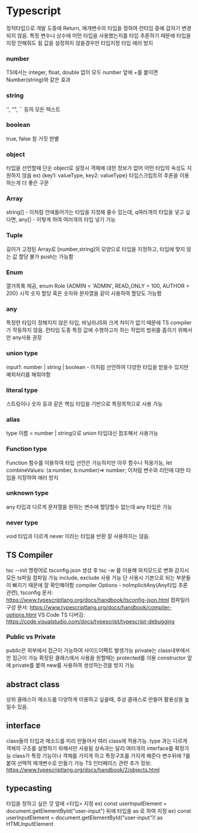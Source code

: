 # Typescript

정적타입으로 개발 도중에 Return, 매개변수의 타입을 정하여 런타임 중에 갑자기 변경되지 않음.
특정 변수나 상수에 어떤 타입을 사용했는지를 타입 추론하기 때문에 타입을 지정 안해줘도 됨
값을 설정하지 않을경우만 타입지정 타입 에러 방지

### number

TS에서는 integer, float, double 없이 모두 number
앞에 +를 붙이면 Number(string)와 같은 효과

### string

'', "", `` 등의 모든 텍스트

### boolean

true, false 참 거짓 판별

### object

타입을 선언할때 단순 object로 설정시 객체에 대한 정보가 없어 어떤 타입의 속성도 지원하지 않음
ex) {key1: valueType, key2: valueType}
타입스크립트의 추론을 이용하는게 더 좋은 구문

### Array

string[] - 이처럼 안에들어가는 타입을 지정해 줄수 있는데, q여러개의 타입을 넣고 싶다면,
any[] - 이렇게 하여 여러개의 타입 넣기 가능

### Tuple

길이가 고정된 Array로 [number,string]의 모양으로 타입을 지정하고, 타입에 맞지 않는 값 할당 불가 push는 가능함

### Enum

열거목록 제공, enum Role {ADMIN = 'ADMIN', READ_ONLY = 100, AUTHOR = 200} 시작 숫자 할당 혹은 숫자와 문자열을 같이 사용하여 할당도 가능함

### any

특정한 타입이 정해지지 않은 타입, 바닐라JS와 크게 차이가 없기 때문에 TS compiler가 작동하지 않음.
런타임 도중 특정 값에 수행하고자 하는 작업의 범위를 좁히기 위해서만 any사용 권장

### union type

input1: number | string | boolean - 이처럼 선언하여 다양한 타입을 받을수 있지만 예외처리를 해줘야함

### literal type

스트링이나 숫자 등과 같은 핵심 타입을 기반으로 특정목적으로 사용 가능

### alias

type 이름 = number | string으로 union 타입대신 참조해서 사용가능

### Function type

Function 함수를 이용하여 타입 선언은 가능하지만 아무 함수나 적용가능, let combineValues: (a:number, b:number)=> number; 이처럼 변수와 리턴에 대한 타입을 지정하여 에러 방지

### unknown type

any 타입과 다르게 문자열을 원하는 변수에 할당할수 없는데 any 타입은 가능

### never type

void 타입과 다르게 never 이라는 타입을 반환 잘 사용하지는 않음.

## TS Compiler

tsc --init 명령어로 tsconfig.json 생성 후 tsc -w 를 이용해 와치모드로 변화 감지시 모든 ts파일 컴파일 가능
include, exclude 사용 가능 단 사용시 기본으로 되는 부분들이 빠지기 때문에 잘 확인해야함
compiler Options - noImplicitAny(Any타입 추론 관련),
tsconfig 문서: https://www.typescriptlang.org/docs/handbook/tsconfig-json.html
컴파일러 구성 문서: https://www.typescriptlang.org/docs/handbook/compiler-options.html
VS Code TS 디버깅: https://code.visualstudio.com/docs/typescript/typescript-debugging

### Public vs Private

public은 외부에서 접근이 가능하여 사이드이펙트 발생가능
private는 class내부에서만 접근이 가능
확장된 클래스에서 사용을 원할때는 protected를 이용
constructor 앞에 private를 붙여 new를 사용하여 생성하는것을 방지 가능

## abstract class

상위 클래스이 메소드를 다양하게 이용하고 싶을때, 추상 클래스로 만들어 활용성을 높일수 있음.

## interface

class들의 타입과 메소드를 미리 만들어서 여러 class에 적용가능.
type 과는 다르게 객체의 구조를 설명하기 위해서만 사용됨
상속과는 달리 여러개의 interface를 확장가능
class가 특정 기능이나 객체를 가지게 하고 특정구조를 가지게 해준다
변수뒤에 ?를 붙여 선택적 매개변수로 만들기 가능
TS 인터페이스 관련 추가 정보: https://www.typescriptlang.org/docs/handbook/2/objects.html

## typecasting
타입을 정하고 싶은 것 앞에 <타입> 지정 ex) const userInputElement = <HTMLInputElement>document.getElementById("user-input")
뒤에 타입을 as 로 하여 지정 ex) const userInputElement = document.getElementById("user-input")! as HTMLInputElement